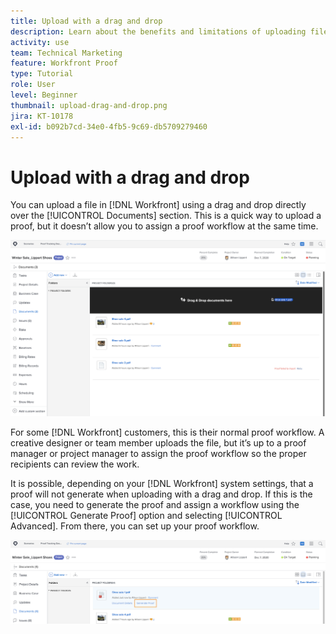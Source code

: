 ```yaml
---
title: Upload with a drag and drop
description: Learn about the benefits and limitations of uploading files into [!DNL  Workfront] using a drag and drop.
activity: use
team: Technical Marketing
feature: Workfront Proof
type: Tutorial
role: User
level: Beginner
thumbnail: upload-drag-and-drop.png
jira: KT-10178
exl-id: b092b7cd-34e0-4fb5-9c69-db5709279460
---
```

# Upload with a drag and drop

You can upload a file in [!DNL Workfront] using a drag and drop directly over the [!UICONTROL Documents] section. This is a quick way to upload a proof, but it doesn’t allow you to assign a proof workflow at the same time.

![An image of the [!UICONTROL Documents] area in an [!DNL  Workfront] project with the cursor hovering over the documents list and the [!UICONTROL Drag & Drop documents here] message visible.](assets/drag-and-drop-1.png)

For some [!DNL Workfront] customers, this is their normal proof workflow. A creative designer or team member uploads the file, but it’s up to a proof manager or project manager to assign the proof workflow so the proper recipients can review the work.

It is possible, depending on your [!DNL Workfront] system settings, that a proof will not generate when uploading with a drag and drop. If this is the case, you need to generate the proof and assign a workflow using the [!UICONTROL Generate Proof] option and selecting [!UICONTROL Advanced]. From there, you can set up your proof workflow.

![An image of the [!UICONTROL Documents] area in an [!DNL  Workfront] project with [!UICONTROL Generate Proof] highlighted.](assets/drag-and-drop-2.png)
